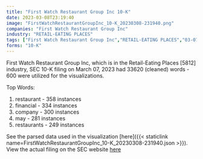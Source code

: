 ```yaml
---
title: "First Watch Restaurant Group Inc 10-K"
date: 2023-03-08T23:19:40
image: "FirstWatchRestaurantGroupInc_10-K_20230308-231940.png"
companies: "First Watch Restaurant Group Inc"
industry: "RETAIL-EATING PLACES"
tags: ["First Watch Restaurant Group Inc","RETAIL-EATING PLACES","03-07-2023","10-K"]
forms: "10-K"
---
```

First Watch Restaurant Group Inc, which is in the Retail-Eating Places [5812] industry, SEC 10-K filing on March 07, 2023 had 33620 (cleaned) words - 600 were utilized for the visualizations.

Top Words:
1. restaurant - 358 instances
2. financial - 334 instances
3. company - 300 instances
4. may - 281 instances
5. restaurants - 249 instances


See the parsed data used in the visualization [here]({{< staticlink name=FirstWatchRestaurantGroupInc_10-K_20230308-231940.json >}}).  
View the actual filing on the SEC website [here](https://www.sec.gov/Archives/edgar/data/1789940/0001789940-23-000011.txt)